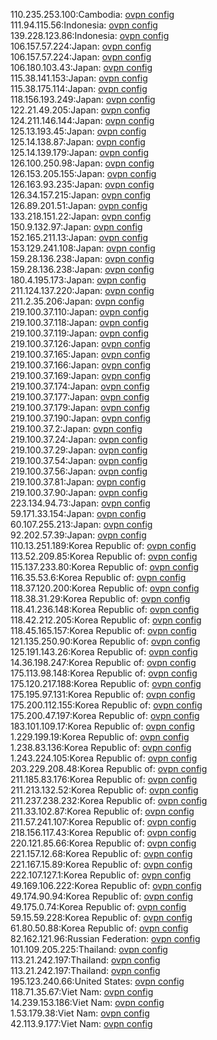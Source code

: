 110.235.253.100:Cambodia: [ovpn config](vpn/110_235_253_100.ovpn)  
111.94.115.56:Indonesia: [ovpn config](vpn/111_94_115_56.ovpn)  
139.228.123.86:Indonesia: [ovpn config](vpn/139_228_123_86.ovpn)  
106.157.57.224:Japan: [ovpn config](vpn/106_157_57_224.ovpn)  
106.157.57.224:Japan: [ovpn config](vpn/106_157_57_224.ovpn)  
106.180.103.43:Japan: [ovpn config](vpn/106_180_103_43.ovpn)  
115.38.141.153:Japan: [ovpn config](vpn/115_38_141_153.ovpn)  
115.38.175.114:Japan: [ovpn config](vpn/115_38_175_114.ovpn)  
118.156.193.249:Japan: [ovpn config](vpn/118_156_193_249.ovpn)  
122.21.49.205:Japan: [ovpn config](vpn/122_21_49_205.ovpn)  
124.211.146.144:Japan: [ovpn config](vpn/124_211_146_144.ovpn)  
125.13.193.45:Japan: [ovpn config](vpn/125_13_193_45.ovpn)  
125.14.138.87:Japan: [ovpn config](vpn/125_14_138_87.ovpn)  
125.14.139.179:Japan: [ovpn config](vpn/125_14_139_179.ovpn)  
126.100.250.98:Japan: [ovpn config](vpn/126_100_250_98.ovpn)  
126.153.205.155:Japan: [ovpn config](vpn/126_153_205_155.ovpn)  
126.163.93.235:Japan: [ovpn config](vpn/126_163_93_235.ovpn)  
126.34.157.215:Japan: [ovpn config](vpn/126_34_157_215.ovpn)  
126.89.201.51:Japan: [ovpn config](vpn/126_89_201_51.ovpn)  
133.218.151.22:Japan: [ovpn config](vpn/133_218_151_22.ovpn)  
150.9.132.97:Japan: [ovpn config](vpn/150_9_132_97.ovpn)  
152.165.211.13:Japan: [ovpn config](vpn/152_165_211_13.ovpn)  
153.129.241.108:Japan: [ovpn config](vpn/153_129_241_108.ovpn)  
159.28.136.238:Japan: [ovpn config](vpn/159_28_136_238.ovpn)  
159.28.136.238:Japan: [ovpn config](vpn/159_28_136_238.ovpn)  
180.4.195.173:Japan: [ovpn config](vpn/180_4_195_173.ovpn)  
211.124.137.220:Japan: [ovpn config](vpn/211_124_137_220.ovpn)  
211.2.35.206:Japan: [ovpn config](vpn/211_2_35_206.ovpn)  
219.100.37.110:Japan: [ovpn config](vpn/219_100_37_110.ovpn)  
219.100.37.118:Japan: [ovpn config](vpn/219_100_37_118.ovpn)  
219.100.37.119:Japan: [ovpn config](vpn/219_100_37_119.ovpn)  
219.100.37.126:Japan: [ovpn config](vpn/219_100_37_126.ovpn)  
219.100.37.165:Japan: [ovpn config](vpn/219_100_37_165.ovpn)  
219.100.37.166:Japan: [ovpn config](vpn/219_100_37_166.ovpn)  
219.100.37.169:Japan: [ovpn config](vpn/219_100_37_169.ovpn)  
219.100.37.174:Japan: [ovpn config](vpn/219_100_37_174.ovpn)  
219.100.37.177:Japan: [ovpn config](vpn/219_100_37_177.ovpn)  
219.100.37.179:Japan: [ovpn config](vpn/219_100_37_179.ovpn)  
219.100.37.190:Japan: [ovpn config](vpn/219_100_37_190.ovpn)  
219.100.37.2:Japan: [ovpn config](vpn/219_100_37_2.ovpn)  
219.100.37.24:Japan: [ovpn config](vpn/219_100_37_24.ovpn)  
219.100.37.29:Japan: [ovpn config](vpn/219_100_37_29.ovpn)  
219.100.37.54:Japan: [ovpn config](vpn/219_100_37_54.ovpn)  
219.100.37.56:Japan: [ovpn config](vpn/219_100_37_56.ovpn)  
219.100.37.81:Japan: [ovpn config](vpn/219_100_37_81.ovpn)  
219.100.37.90:Japan: [ovpn config](vpn/219_100_37_90.ovpn)  
223.134.94.73:Japan: [ovpn config](vpn/223_134_94_73.ovpn)  
59.171.33.154:Japan: [ovpn config](vpn/59_171_33_154.ovpn)  
60.107.255.213:Japan: [ovpn config](vpn/60_107_255_213.ovpn)  
92.202.57.39:Japan: [ovpn config](vpn/92_202_57_39.ovpn)  
110.13.251.189:Korea Republic of: [ovpn config](vpn/110_13_251_189.ovpn)  
113.52.209.85:Korea Republic of: [ovpn config](vpn/113_52_209_85.ovpn)  
115.137.233.80:Korea Republic of: [ovpn config](vpn/115_137_233_80.ovpn)  
116.35.53.6:Korea Republic of: [ovpn config](vpn/116_35_53_6.ovpn)  
118.37.120.200:Korea Republic of: [ovpn config](vpn/118_37_120_200.ovpn)  
118.38.31.29:Korea Republic of: [ovpn config](vpn/118_38_31_29.ovpn)  
118.41.236.148:Korea Republic of: [ovpn config](vpn/118_41_236_148.ovpn)  
118.42.212.205:Korea Republic of: [ovpn config](vpn/118_42_212_205.ovpn)  
118.45.165.157:Korea Republic of: [ovpn config](vpn/118_45_165_157.ovpn)  
121.135.250.90:Korea Republic of: [ovpn config](vpn/121_135_250_90.ovpn)  
125.191.143.26:Korea Republic of: [ovpn config](vpn/125_191_143_26.ovpn)  
14.36.198.247:Korea Republic of: [ovpn config](vpn/14_36_198_247.ovpn)  
175.113.98.148:Korea Republic of: [ovpn config](vpn/175_113_98_148.ovpn)  
175.120.217.188:Korea Republic of: [ovpn config](vpn/175_120_217_188.ovpn)  
175.195.97.131:Korea Republic of: [ovpn config](vpn/175_195_97_131.ovpn)  
175.200.112.155:Korea Republic of: [ovpn config](vpn/175_200_112_155.ovpn)  
175.200.47.197:Korea Republic of: [ovpn config](vpn/175_200_47_197.ovpn)  
183.101.109.17:Korea Republic of: [ovpn config](vpn/183_101_109_17.ovpn)  
1.229.199.19:Korea Republic of: [ovpn config](vpn/1_229_199_19.ovpn)  
1.238.83.136:Korea Republic of: [ovpn config](vpn/1_238_83_136.ovpn)  
1.243.224.105:Korea Republic of: [ovpn config](vpn/1_243_224_105.ovpn)  
203.229.208.48:Korea Republic of: [ovpn config](vpn/203_229_208_48.ovpn)  
211.185.83.176:Korea Republic of: [ovpn config](vpn/211_185_83_176.ovpn)  
211.213.132.52:Korea Republic of: [ovpn config](vpn/211_213_132_52.ovpn)  
211.237.238.232:Korea Republic of: [ovpn config](vpn/211_237_238_232.ovpn)  
211.33.102.87:Korea Republic of: [ovpn config](vpn/211_33_102_87.ovpn)  
211.57.241.107:Korea Republic of: [ovpn config](vpn/211_57_241_107.ovpn)  
218.156.117.43:Korea Republic of: [ovpn config](vpn/218_156_117_43.ovpn)  
220.121.85.66:Korea Republic of: [ovpn config](vpn/220_121_85_66.ovpn)  
221.157.12.68:Korea Republic of: [ovpn config](vpn/221_157_12_68.ovpn)  
221.167.15.89:Korea Republic of: [ovpn config](vpn/221_167_15_89.ovpn)  
222.107.127.1:Korea Republic of: [ovpn config](vpn/222_107_127_1.ovpn)  
49.169.106.222:Korea Republic of: [ovpn config](vpn/49_169_106_222.ovpn)  
49.174.90.94:Korea Republic of: [ovpn config](vpn/49_174_90_94.ovpn)  
49.175.0.74:Korea Republic of: [ovpn config](vpn/49_175_0_74.ovpn)  
59.15.59.228:Korea Republic of: [ovpn config](vpn/59_15_59_228.ovpn)  
61.80.50.88:Korea Republic of: [ovpn config](vpn/61_80_50_88.ovpn)  
82.162.121.96:Russian Federation: [ovpn config](vpn/82_162_121_96.ovpn)  
101.109.205.225:Thailand: [ovpn config](vpn/101_109_205_225.ovpn)  
113.21.242.197:Thailand: [ovpn config](vpn/113_21_242_197.ovpn)  
113.21.242.197:Thailand: [ovpn config](vpn/113_21_242_197.ovpn)  
195.123.240.66:United States: [ovpn config](vpn/195_123_240_66.ovpn)  
118.71.35.67:Viet Nam: [ovpn config](vpn/118_71_35_67.ovpn)  
14.239.153.186:Viet Nam: [ovpn config](vpn/14_239_153_186.ovpn)  
1.53.179.38:Viet Nam: [ovpn config](vpn/1_53_179_38.ovpn)  
42.113.9.177:Viet Nam: [ovpn config](vpn/42_113_9_177.ovpn)  
